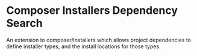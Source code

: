 # Composer Installers Dependency Search

An extension to composer/installers which allows project dependencies to define
installer types, and the install locations for those types.
